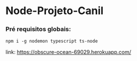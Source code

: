 # Node-Projeto-Canil

### Pré requisitos globais:

`npm i -g nodemon typescript ts-node`

link: https://obscure-ocean-69029.herokuapp.com/
